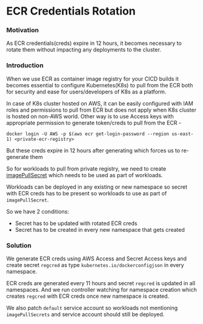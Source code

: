 # ECR Credentials Rotation
### Motivation
As ECR credentials(creds) expire in 12 hours, it becomes necessary to rotate them without impacting any deployments to the cluster.

### Introduction
When we use ECR as container image registry for your CICD builds it becomes essential to configure Kubernetes(K8s) to pull from the ECR both for security and ease for users/developers of K8s as a platform. 

In case of K8s cluster hosted on AWS, it can be easily configured with IAM roles and permissions to pull from ECR but does not apply when K8s cluster is hosted on non-AWS world.
Other way is to use Access keys with appropriate permission to generate token/creds to pull from the ECR - 
```
docker login -U AWS -p $(aws ecr get-login-password --region us-east-1) <private-ecr-registry>
```
But these creds expire in 12 hours after generating which forces us to re-generate them

So for workloads to pull from private registry, we need to create [imagePullSecret](https://kubernetes.io/docs/tasks/configure-pod-container/pull-image-private-registry/) which needs to be used as part of workloads.

Workloads can be deployed in any existing or new namespace so secret with ECR creds has to be present so workloads to use as part of `imagePullSecret`. 

So we have 2 conditions:
* Secret has to be updated with rotated ECR creds
* Secret has to be created in every new namespace that gets created

### Solution
We generate ECR creds using AWS Access and Secret Access keys and create secret `regcred` as type `kubernetes.io/dockerconfigjson` in every namespace.

ECR creds are generated every 11 hours and secret `regcred` is updated in all namespaces. And we run controller watching for namespace creation which creates `regcred` with ECR creds once new namespace is created.

We also patch `default` service account so workloads not mentioning `imagePullSecrets` and service account should still be deployed.
